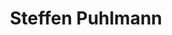 ---
layout: member_post
title: Steffen Puhlmann
position: Alumni
img: "qm.png"
permalink: /steffen/
---